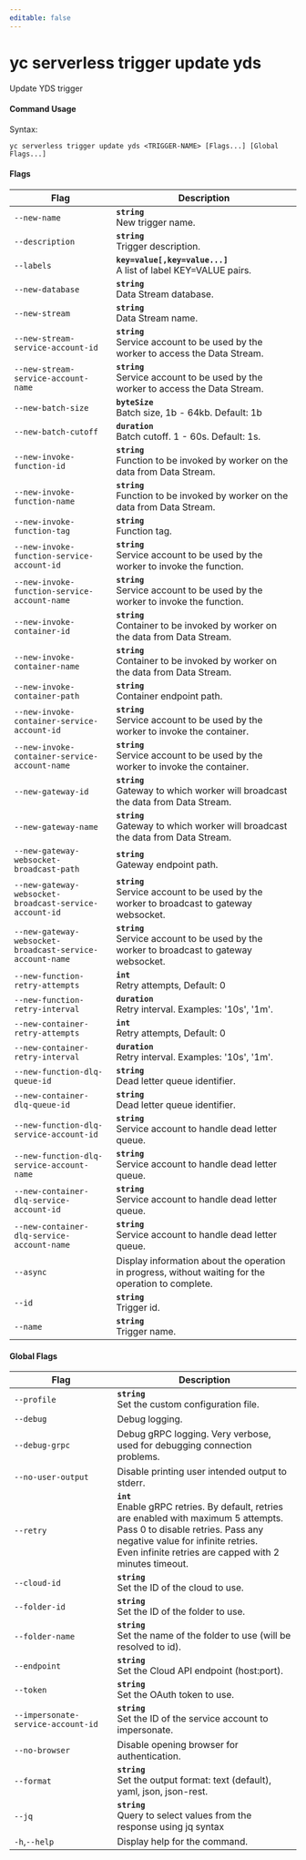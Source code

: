 ```yaml
---
editable: false
---
```


# yc serverless trigger update yds

Update YDS trigger

#### Command Usage

Syntax: 

`yc serverless trigger update yds <TRIGGER-NAME> [Flags...] [Global Flags...]`

#### Flags

| Flag | Description |
|----|----|
|`--new-name`|<b>`string`</b><br/>New trigger name.|
|`--description`|<b>`string`</b><br/>Trigger description.|
|`--labels`|<b>`key=value[,key=value...]`</b><br/>A list of label KEY=VALUE pairs.|
|`--new-database`|<b>`string`</b><br/>Data Stream database.|
|`--new-stream`|<b>`string`</b><br/>Data Stream name.|
|`--new-stream-service-account-id`|<b>`string`</b><br/>Service account to be used by the worker to access the Data Stream.|
|`--new-stream-service-account-name`|<b>`string`</b><br/>Service account to be used by the worker to access the Data Stream.|
|`--new-batch-size`|<b>`byteSize`</b><br/>Batch size, 1b - 64kb. Default: 1b|
|`--new-batch-cutoff`|<b>`duration`</b><br/>Batch cutoff. 1 - 60s. Default: 1s.|
|`--new-invoke-function-id`|<b>`string`</b><br/>Function to be invoked by worker on the data from Data Stream.|
|`--new-invoke-function-name`|<b>`string`</b><br/>Function to be invoked by worker on the data from Data Stream.|
|`--new-invoke-function-tag`|<b>`string`</b><br/>Function tag.|
|`--new-invoke-function-service-account-id`|<b>`string`</b><br/>Service account to be used by the worker to invoke the function.|
|`--new-invoke-function-service-account-name`|<b>`string`</b><br/>Service account to be used by the worker to invoke the function.|
|`--new-invoke-container-id`|<b>`string`</b><br/>Container to be invoked by worker on the data from Data Stream.|
|`--new-invoke-container-name`|<b>`string`</b><br/>Container to be invoked by worker on the data from Data Stream.|
|`--new-invoke-container-path`|<b>`string`</b><br/>Container endpoint path.|
|`--new-invoke-container-service-account-id`|<b>`string`</b><br/>Service account to be used by the worker to invoke the container.|
|`--new-invoke-container-service-account-name`|<b>`string`</b><br/>Service account to be used by the worker to invoke the container.|
|`--new-gateway-id`|<b>`string`</b><br/>Gateway to which worker will broadcast the data from Data Stream.|
|`--new-gateway-name`|<b>`string`</b><br/>Gateway to which worker will broadcast the data from Data Stream.|
|`--new-gateway-websocket-broadcast-path`|<b>`string`</b><br/>Gateway endpoint path.|
|`--new-gateway-websocket-broadcast-service-account-id`|<b>`string`</b><br/>Service account to be used by the worker to broadcast to gateway websocket.|
|`--new-gateway-websocket-broadcast-service-account-name`|<b>`string`</b><br/>Service account to be used by the worker to broadcast to gateway websocket.|
|`--new-function-retry-attempts`|<b>`int`</b><br/>Retry attempts, Default: 0|
|`--new-function-retry-interval`|<b>`duration`</b><br/>Retry interval. Examples: '10s', '1m'.|
|`--new-container-retry-attempts`|<b>`int`</b><br/>Retry attempts, Default: 0|
|`--new-container-retry-interval`|<b>`duration`</b><br/>Retry interval. Examples: '10s', '1m'.|
|`--new-function-dlq-queue-id`|<b>`string`</b><br/>Dead letter queue identifier.|
|`--new-container-dlq-queue-id`|<b>`string`</b><br/>Dead letter queue identifier.|
|`--new-function-dlq-service-account-id`|<b>`string`</b><br/>Service account to handle dead letter queue.|
|`--new-function-dlq-service-account-name`|<b>`string`</b><br/>Service account to handle dead letter queue.|
|`--new-container-dlq-service-account-id`|<b>`string`</b><br/>Service account to handle dead letter queue.|
|`--new-container-dlq-service-account-name`|<b>`string`</b><br/>Service account to handle dead letter queue.|
|`--async`|Display information about the operation in progress, without waiting for the operation to complete.|
|`--id`|<b>`string`</b><br/>Trigger id.|
|`--name`|<b>`string`</b><br/>Trigger name.|

#### Global Flags

| Flag | Description |
|----|----|
|`--profile`|<b>`string`</b><br/>Set the custom configuration file.|
|`--debug`|Debug logging.|
|`--debug-grpc`|Debug gRPC logging. Very verbose, used for debugging connection problems.|
|`--no-user-output`|Disable printing user intended output to stderr.|
|`--retry`|<b>`int`</b><br/>Enable gRPC retries. By default, retries are enabled with maximum 5 attempts.<br/>Pass 0 to disable retries. Pass any negative value for infinite retries.<br/>Even infinite retries are capped with 2 minutes timeout.|
|`--cloud-id`|<b>`string`</b><br/>Set the ID of the cloud to use.|
|`--folder-id`|<b>`string`</b><br/>Set the ID of the folder to use.|
|`--folder-name`|<b>`string`</b><br/>Set the name of the folder to use (will be resolved to id).|
|`--endpoint`|<b>`string`</b><br/>Set the Cloud API endpoint (host:port).|
|`--token`|<b>`string`</b><br/>Set the OAuth token to use.|
|`--impersonate-service-account-id`|<b>`string`</b><br/>Set the ID of the service account to impersonate.|
|`--no-browser`|Disable opening browser for authentication.|
|`--format`|<b>`string`</b><br/>Set the output format: text (default), yaml, json, json-rest.|
|`--jq`|<b>`string`</b><br/>Query to select values from the response using jq syntax|
|`-h`,`--help`|Display help for the command.|
